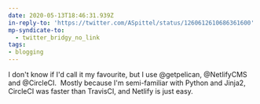 ```yaml
---
date: 2020-05-13T18:46:31.939Z
in-reply-to: 'https://twitter.com/ASpittel/status/1260612610686361600'
mp-syndicate-to:
  - twitter_bridgy_no_link
tags:
- blogging
---
```


I don't know if I'd call it my favourite, but I use @getpelican, @NetlifyCMS and @CircleCI. &nbsp;Mostly because I'm semi-familiar with Python and Jinja2, CircleCI was faster than TravisCI, and Netlify is just easy.
